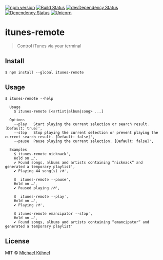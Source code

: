 [![npm version](https://badge.fury.io/js/itunes-remote.svg)](http://badge.fury.io/js/itunes-remote) [![Build Status](https://travis-ci.org/mischah/itunes-remote.svg)](https://travis-ci.org/mischah/itunes-remote) [![devDependency Status](https://david-dm.org/mischah/itunes-remote/dev-status.svg)](https://david-dm.org/mischah/itunes-remote#info=devDependencies)  [![Dependency Status](https://david-dm.org/mischah/itunes-remote/status.svg)](https://david-dm.org/mischah/itunes-remote#info=Dependencies) [![Unicorn](https://img.shields.io/badge/unicorn-approved-ff69b4.svg?style=flat)](https://www.youtube.com/watch?v=ihXfH-zR8qA&feature=youtu.be&t=10s) 

# itunes-remote

> Control iTunes via your terminal


## Install

```
$ npm install --global itunes-remote
```


## Usage

```
$ itunes-remote --help

  Usage
    $ itunes-remote [<artist|album|song> ...]
  
  Options
    --play   Start playing the current selection or search result. [Default: true]',
    --stop   Stop playing the current selection or prevent playing the current search result. [Default: false]',
    --pause  Pause playing the current selection. [Default: false]',
  
  Examples
    $ itunes-remote nicknack',
    Hold on …',
    ✔ Found songs, albums and artists containing ”nicknack“ and generated a temporary playlist',
    ✔ Playing 44 song(s) ♪♬',

    $  itunes-remote --pause',
    Hold on …',
    ✔ Paused playing ♪♬',

    $  itunes-remote --play',
    Hold on …',
    ✔ Playing ♪♬',

    $ itunes-remote emancipator --stop',
    Hold on …',
    ✔ Found songs, albums and artists containing ”emancipator“ and generated a temporary playlist'
```


## License

MIT © [Michael Kühnel](http://michael-kuehnel.de)
